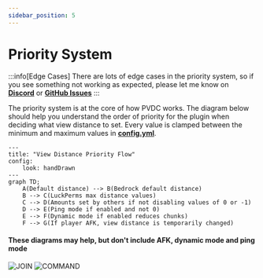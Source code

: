 ```yaml
---
sidebar_position: 5
---
```


# Priority System

:::info[Edge Cases]
There are lots of edge cases in the priority system, so if you see something not working as expected, please let me know on **[Discord](https://discord.gg/akbd8EPSgr)** or **[GitHub Issues](https://github.com/Wyzebb/PlayerViewDistanceController/issues)**
:::

The priority system is at the core of how PVDC works. The diagram below should help you understand the order of priority for the plugin when deciding what view distance to set. Every value is clamped between the minimum and maximum values in **[config.yml](../config/config.yml.md)**.



```mermaid
---
title: "View Distance Priority Flow"
config:
    look: handDrawn
---
graph TD;
    A(Default distance) --> B(Bedrock default distance)
    B --> C(LuckPerms max distance values)
    C --> D(Amounts set by others if not disabling values of 0 or -1)
    D --> E(Ping mode if enabled and not 0)
    E --> F(Dynamic mode if enabled reduces chunks)
    F --> G(If player AFK, view distance is temporarily changed)
```

#### **These diagrams may help, but don't include AFK, dynamic mode and ping mode**
![JOIN](https://i.ibb.co/hVx5hCk/Join-dec-tree.png)
![COMMAND](https://i.ibb.co/gw0LnYc/Main-dec-tree.png)
